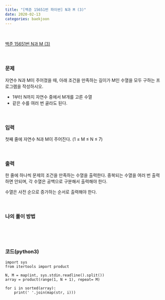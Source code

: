 ```yaml
---
title: "[백준 15651번 파이썬] N과 M (3)"
date: 2020-02-13
categories: baekjoon
---
```


<br><br>
[백준 15651번 N과 M (3)](https://www.acmicpc.net/problem/15651)
<br><br><br>

### 문제<br>
자연수 N과 M이 주어졌을 때, 아래 조건을 만족하는 길이가 M인 수열을 모두 구하는 프로그램을 작성하시오.

* 1부터 N까지 자연수 중에서 M개를 고른 수열
* 같은 수를 여러 번 골라도 된다.
<br><br><br>


### 입력<br>
첫째 줄에 자연수 N과 M이 주어진다. (1 ≤ M ≤ N ≤ 7)
<br><br><br>


### 출력<br>
한 줄에 하나씩 문제의 조건을 만족하는 수열을 출력한다. 중복되는 수열을 여러 번 출력하면 안되며, 각 수열은 공백으로 구분해서 출력해야 한다.

수열은 사전 순으로 증가하는 순서로 출력해야 한다.
<br><br><br>


### 나의 풀이 방법<br>

<br><br><br>


### 코드(python3)
```
import sys
from itertools import product

N, M = map(int, sys.stdin.readline().split())
array = product(range(1, N + 1), repeat= M)

for i in sorted(array):
    print(' '.join(map(str, i)))
```
